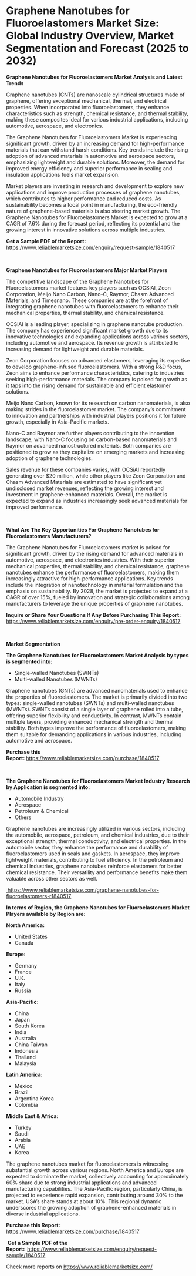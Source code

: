 <p><h1>Graphene Nanotubes for Fluoroelastomers Market Size: Global Industry Overview, Market Segmentation and Forecast (2025 to 2032)</h1></p><p><strong>Graphene Nanotubes for Fluoroelastomers Market Analysis and Latest Trends</strong></p>
<p><p>Graphene nanotubes (CNTs) are nanoscale cylindrical structures made of graphene, offering exceptional mechanical, thermal, and electrical properties. When incorporated into fluoroelastomers, they enhance characteristics such as strength, chemical resistance, and thermal stability, making these composites ideal for various industrial applications, including automotive, aerospace, and electronics.</p><p>The Graphene Nanotubes for Fluoroelastomers Market is experiencing significant growth, driven by an increasing demand for high-performance materials that can withstand harsh conditions. Key trends include the rising adoption of advanced materials in automotive and aerospace sectors, emphasizing lightweight and durable solutions. Moreover, the demand for improved energy efficiency and superior performance in sealing and insulation applications fuels market expansion.</p><p>Market players are investing in research and development to explore new applications and improve production processes of graphene nanotubes, which contributes to higher performance and reduced costs. As sustainability becomes a focal point in manufacturing, the eco-friendly nature of graphene-based materials is also steering market growth. The Graphene Nanotubes for Fluoroelastomers Market is expected to grow at a CAGR of 7.6% during the forecast period, reflecting its potential and the growing interest in innovative solutions across multiple industries.</p></p>
<p><strong>Get a Sample PDF of the Report:&nbsp;</strong> <a href="https://www.reliablemarketsize.com/enquiry/request-sample/1840517?utm_campaign=1901&utm_medium=2&utm_source=Github&utm_content=ia&utm_term=03022025&utm_id=graphene-nanotubes-for-fluoroelastomers">https://www.reliablemarketsize.com/enquiry/request-sample/1840517</a></p>
<p>&nbsp;</p>
<p><strong>Graphene Nanotubes for Fluoroelastomers Major Market Players</strong></p>
<p><p>The competitive landscape of the Graphene Nanotubes for Fluoroelastomers market features key players such as OCSiAl, Zeon Corporation, Meijo Nano Carbon, Nano-C, Raymor, Chasm Advanced Materials, and Timesnano. These companies are at the forefront of integrating graphene nanotubes with fluoroelastomers to enhance their mechanical properties, thermal stability, and chemical resistance.</p><p>OCSiAl is a leading player, specializing in graphene nanotube production. The company has experienced significant market growth due to its innovative technologies and expanding applications across various sectors, including automotive and aerospace. Its revenue growth is attributed to increasing demand for lightweight and durable materials.</p><p>Zeon Corporation focuses on advanced elastomers, leveraging its expertise to develop graphene-infused fluoroelastomers. With a strong R&D focus, Zeon aims to enhance performance characteristics, catering to industries seeking high-performance materials. The company is poised for growth as it taps into the rising demand for sustainable and efficient elastomer solutions.</p><p>Meijo Nano Carbon, known for its research on carbon nanomaterials, is also making strides in the fluoroelastomer market. The company’s commitment to innovation and partnerships with industrial players positions it for future growth, especially in Asia-Pacific markets.</p><p>Nano-C and Raymor are further players contributing to the innovation landscape, with Nano-C focusing on carbon-based nanomaterials and Raymor on advanced nanostructured materials. Both companies are positioned to grow as they capitalize on emerging markets and increasing adoption of graphene technologies.</p><p>Sales revenue for these companies varies, with OCSiAl reportedly generating over $20 million, while other players like Zeon Corporation and Chasm Advanced Materials are estimated to have significant yet undisclosed market revenues, reflecting the growing interest and investment in graphene-enhanced materials. Overall, the market is expected to expand as industries increasingly seek advanced materials for improved performance.</p></p>
<p>&nbsp;</p>
<p><strong>What Are The Key Opportunities For Graphene Nanotubes for Fluoroelastomers Manufacturers?</strong></p>
<p><p>The Graphene Nanotubes for Fluoroelastomers market is poised for significant growth, driven by the rising demand for advanced materials in automotive, aerospace, and electronics industries. With their superior mechanical properties, thermal stability, and chemical resistance, graphene nanotubes enhance the performance of fluoroelastomers, making them increasingly attractive for high-performance applications. Key trends include the integration of nanotechnology in material formulation and the emphasis on sustainability. By 2028, the market is projected to expand at a CAGR of over 15%, fueled by innovation and strategic collaborations among manufacturers to leverage the unique properties of graphene nanotubes.</p></p>
<p><strong>Inquire or Share Your Questions If Any Before Purchasing This Report:</strong> <a href="https://www.reliablemarketsize.com/enquiry/pre-order-enquiry/1840517?utm_campaign=1901&utm_medium=2&utm_source=Github&utm_content=ia&utm_term=03022025&utm_id=graphene-nanotubes-for-fluoroelastomers">https://www.reliablemarketsize.com/enquiry/pre-order-enquiry/1840517</a></p>
<p>&nbsp;</p>
<p><strong>Market Segmentation</strong></p>
<p><strong>The Graphene Nanotubes for Fluoroelastomers Market Analysis by types is segmented into:</strong></p>
<p><ul><li>Single-walled Nanotubes (SWNTs)</li><li>Multi-walled Nanotubes (MWNTs)</li></ul></p>
<p><p>Graphene nanotubes (GNTs) are advanced nanomaterials used to enhance the properties of fluoroelastomers. The market is primarily divided into two types: single-walled nanotubes (SWNTs) and multi-walled nanotubes (MWNTs). SWNTs consist of a single layer of graphene rolled into a tube, offering superior flexibility and conductivity. In contrast, MWNTs contain multiple layers, providing enhanced mechanical strength and thermal stability. Both types improve the performance of fluoroelastomers, making them suitable for demanding applications in various industries, including automotive and aerospace.</p></p>
<p><strong>Purchase this Report:&nbsp;</strong><a href="https://www.reliablemarketsize.com/purchase/1840517?utm_campaign=1901&utm_medium=2&utm_source=Github&utm_content=ia&utm_term=03022025&utm_id=graphene-nanotubes-for-fluoroelastomers">https://www.reliablemarketsize.com/purchase/1840517</a></p>
<p>&nbsp;</p>
<p><strong>The Graphene Nanotubes for Fluoroelastomers Market Industry Research by Application is segmented into:</strong></p>
<p><ul><li>Automobile Industry</li><li>Aerospace</li><li>Petroleum & Chemical</li><li>Others</li></ul></p>
<p><p>Graphene nanotubes are increasingly utilized in various sectors, including the automobile, aerospace, petroleum, and chemical industries, due to their exceptional strength, thermal conductivity, and electrical properties. In the automobile sector, they enhance the performance and durability of fluoroelastomers used in seals and gaskets. In aerospace, they improve lightweight materials, contributing to fuel efficiency. In the petroleum and chemical industries, graphene nanotubes reinforce elastomers for better chemical resistance. Their versatility and performance benefits make them valuable across other sectors as well.</p></p>
<p><a href="https://www.reliablemarketsize.com/graphene-nanotubes-for-fluoroelastomers-r1840517?utm_campaign=1901&utm_medium=2&utm_source=Github&utm_content=ia&utm_term=03022025&utm_id=graphene-nanotubes-for-fluoroelastomers">&nbsp;https://www.reliablemarketsize.com/graphene-nanotubes-for-fluoroelastomers-r1840517</a></p>
<p><strong>In terms of Region, the Graphene Nanotubes for Fluoroelastomers Market Players available by Region are:</strong></p>
<p>
    <p> <strong> North America: </strong>
        <ul>
            <li>United States</li>
            <li>Canada</li>
        </ul>
        </p> 
    <p> <strong> Europe: </strong>
        <ul>
            <li>Germany</li>
            <li>France</li>
            <li>U.K.</li>
            <li>Italy</li>
            <li>Russia</li>
        </ul>
        </p> 
    <p> <strong> Asia-Pacific: </strong>
        <ul>
            <li>China</li>
            <li>Japan</li>
            <li>South Korea</li>
            <li>India</li>
            <li>Australia</li>
            <li>China Taiwan</li>
            <li>Indonesia</li>
            <li>Thailand</li>
            <li>Malaysia</li>
        </ul>
        </p> 
    <p> <strong> Latin America: </strong>
        <ul>
            <li>Mexico</li>
            <li>Brazil</li>
            <li>Argentina Korea</li>
            <li>Colombia</li>
        </ul>
        </p> 
    <p> <strong> Middle East & Africa: </strong>
        <ul>
            <li>Turkey</li>
            <li>Saudi</li>
            <li>Arabia</li>
            <li>UAE</li>
            <li>Korea</li>
        </ul>
    </p>
    </p>
<p><p>The graphene nanotubes market for fluoroelastomers is witnessing substantial growth across various regions. North America and Europe are expected to dominate the market, collectively accounting for approximately 60% share due to strong industrial applications and advanced manufacturing capabilities. The Asia-Pacific region, particularly China, is projected to experience rapid expansion, contributing around 30% to the market. USA’s share stands at about 10%. This regional dynamic underscores the growing adoption of graphene-enhanced materials in diverse industrial applications.</p></p>
<p><strong>Purchase this Report: </strong><a href="https://www.reliablemarketsize.com/purchase/1840517?utm_campaign=1901&utm_medium=2&utm_source=Github&utm_content=ia&utm_term=03022025&utm_id=graphene-nanotubes-for-fluoroelastomers">https://www.reliablemarketsize.com/purchase/1840517</a></p>
<p>&nbsp;<strong>Get a Sample PDF of the Report:&nbsp;&nbsp;</strong><a href="https://www.reliablemarketsize.com/enquiry/request-sample/1840517?utm_campaign=1901&utm_medium=2&utm_source=Github&utm_content=ia&utm_term=03022025&utm_id=graphene-nanotubes-for-fluoroelastomers">https://www.reliablemarketsize.com/enquiry/request-sample/1840517</a></p>
<p><strong></strong></p>
<p>Check more reports on <a href="https://www.reliablemarketsize.com/?utm_campaign=1901&utm_medium=2&utm_source=Github&utm_content=ia&utm_term=03022025&utm_id=graphene-nanotubes-for-fluoroelastomers">https://www.reliablemarketsize.com/</a></p>